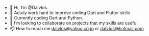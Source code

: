- 👋 Hi, I’m @Dalvlos
- 👀 Actuly work hard to improve coding Dart and Flutter skills
- 🌱 Currently coding Dart and Python.
- 💞️ I’m looking to collaborate on projects that my skills are useful
- 📫 How to reach me dalvlos@yahoo.co.jp or dalvlos@hotmail.com

<!---
Dalvlos/Dalvlos is a ✨ special ✨ repository because its `README.md` (this file) appears on your GitHub profile.
You can click the Preview link to take a look at your changes.
--->
